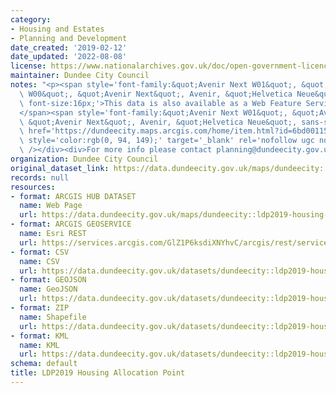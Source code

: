 ```yaml
---
category:
- Housing and Estates
- Planning and Development
date_created: '2019-02-12'
date_updated: '2022-08-08'
license: https://www.nationalarchives.gov.uk/doc/open-government-licence/version/3/
maintainer: Dundee City Council
notes: "<p><span style='font-family:&quot;Avenir Next W01&quot;, &quot;Avenir Next\
  \ W00&quot;, &quot;Avenir Next&quot;, Avenir, &quot;Helvetica Neue&quot;, sans-serif;\
  \ font-size:16px;'>This data is also available as a Web Feature Service (WFS) at\_\
  </span><span style='font-family:&quot;Avenir Next W01&quot;, &quot;Avenir Next W00&quot;,\
  \ &quot;Avenir Next&quot;, Avenir, &quot;Helvetica Neue&quot;, sans-serif; font-size:16px;'><a\
  \ href='https://dundeecity.maps.arcgis.com/home/item.html?id=6bd0011538594e8e9f422d24b22d7f8c#overview'\
  \ style='color:rgb(0, 94, 149);' target='_blank' rel='nofollow ugc noopener noreferrer'>https://dundeecity.maps.arcgis.com/home/item.html?id=6bd0011538594e8e9f422d24b22d7f8c#overview</a></span><div><br\
  \ /></div><div>For more info please contact planning@dundeecity.gov.uk</div></p>"
organization: Dundee City Council
original_dataset_link: https://data.dundeecity.gov.uk/maps/dundeecity::ldp2019-housing-allocation-point
records: null
resources:
- format: ARCGIS HUB DATASET
  name: Web Page
  url: https://data.dundeecity.gov.uk/maps/dundeecity::ldp2019-housing-allocation-point
- format: ARCGIS GEOSERVICE
  name: Esri REST
  url: https://services.arcgis.com/GlZ1P6ksdiXNYhvC/arcgis/rest/services/LDP2019_WFL1/FeatureServer/9
- format: CSV
  name: CSV
  url: https://data.dundeecity.gov.uk/datasets/dundeecity::ldp2019-housing-allocation-point.csv?where=1=1&outSR=%7B%22latestWkid%22%3A27700%2C%22wkid%22%3A27700%7D
- format: GEOJSON
  name: GeoJSON
  url: https://data.dundeecity.gov.uk/datasets/dundeecity::ldp2019-housing-allocation-point.geojson?where=1=1&outSR=%7B%22latestWkid%22%3A27700%2C%22wkid%22%3A27700%7D
- format: ZIP
  name: Shapefile
  url: https://data.dundeecity.gov.uk/datasets/dundeecity::ldp2019-housing-allocation-point.zip?where=1=1&outSR=%7B%22latestWkid%22%3A27700%2C%22wkid%22%3A27700%7D
- format: KML
  name: KML
  url: https://data.dundeecity.gov.uk/datasets/dundeecity::ldp2019-housing-allocation-point.kml?where=1=1&outSR=%7B%22latestWkid%22%3A27700%2C%22wkid%22%3A27700%7D
schema: default
title: LDP2019 Housing Allocation Point
---
```

